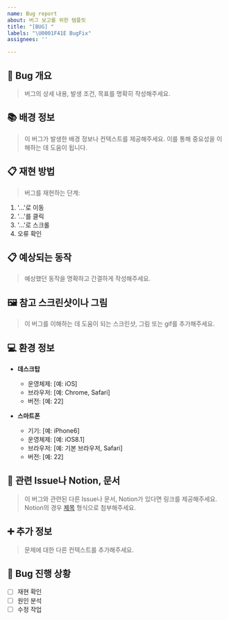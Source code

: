 ```yaml
---
name: Bug report
about: 버그 보고를 위한 템플릿
title: "[BUG] "
labels: "\U0001F41E BugFix"
assignees: ''

---
```


## 📝 Bug 개요

> 버그의 상세 내용, 발생 조건, 목표를 명확히 작성해주세요.

## 📚 배경 정보

> 이 버그가 발생한 배경 정보나 컨텍스트를 제공해주세요. 이를 통해 중요성을 이해하는 데 도움이 됩니다.

## 📋 재현 방법

> 버그를 재현하는 단계:
1. '...'로 이동
2. '...'를 클릭
3. '...'로 스크롤
4. 오류 확인

## 📋 예상되는 동작

> 예상했던 동작을 명확하고 간결하게 작성해주세요.

## 🖼️ 참고 스크린샷이나 그림

> 이 버그를 이해하는 데 도움이 되는 스크린샷, 그림 또는 gif를 추가해주세요.

## 💻 환경 정보

- **데스크탑**
  - 운영체제: [예: iOS]
  - 브라우저: [예: Chrome, Safari]
  - 버전: [예: 22]

- **스마트폰**
  - 기기: [예: iPhone6]
  - 운영체제: [예: iOS8.1]
  - 브라우저: [예: 기본 브라우저, Safari]
  - 버전: [예: 22]

## 📎 관련 Issue나 Notion, 문서

> 이 버그와 관련된 다른 Issue나 문서, Notion가 있다면 링크를 제공해주세요. Notion의 경우 [제목](링크) 형식으로 첨부해주세요.

## ➕ 추가 정보

> 문제에 대한 다른 컨텍스트를 추가해주세요.

## 🔄 Bug 진행 상황

- [ ] 재현 확인
- [ ] 원인 분석
- [ ] 수정 작업
